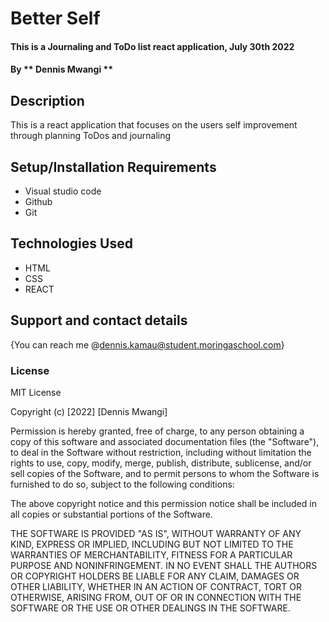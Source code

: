 # Better Self
#### This is a Journaling and ToDo list react application, July 30th 2022
#### By ** Dennis Mwangi **
## Description
This is a react application that focuses on the users self improvement through planning ToDos and journaling

## Setup/Installation Requirements
* Visual studio code
* Github
* Git
## Technologies Used
* HTML
 * CSS
 * REACT
 
## Support and contact details
{You can reach me @dennis.kamau@student.moringaschool.com}
### License
MIT License

Copyright (c) [2022] [Dennis Mwangi]

Permission is hereby granted, free of charge, to any person obtaining a copy
of this software and associated documentation files (the "Software"), to deal
in the Software without restriction, including without limitation the rights
to use, copy, modify, merge, publish, distribute, sublicense, and/or sell
copies of the Software, and to permit persons to whom the Software is
furnished to do so, subject to the following conditions:

The above copyright notice and this permission notice shall be included in all
copies or substantial portions of the Software.

THE SOFTWARE IS PROVIDED "AS IS", WITHOUT WARRANTY OF ANY KIND, EXPRESS OR
IMPLIED, INCLUDING BUT NOT LIMITED TO THE WARRANTIES OF MERCHANTABILITY,
FITNESS FOR A PARTICULAR PURPOSE AND NONINFRINGEMENT. IN NO EVENT SHALL THE
AUTHORS OR COPYRIGHT HOLDERS BE LIABLE FOR ANY CLAIM, DAMAGES OR OTHER
LIABILITY, WHETHER IN AN ACTION OF CONTRACT, TORT OR OTHERWISE, ARISING FROM,
OUT OF OR IN CONNECTION WITH THE SOFTWARE OR THE USE OR OTHER DEALINGS IN THE
SOFTWARE.
